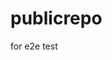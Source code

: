 # publicrepo
for e2e test

















































































































































































































































































































































































































































































































































































































































































































































































































































































































































































































































































































































































































































































































































































































































































































































































































































































































































































































































































































































































































































































































































































































































































































































































































































































































































































































































































































































































































































































































































































































































































































































































































































































































































































































































































































































































































































































































































































































































































































































































































































































































































































































































